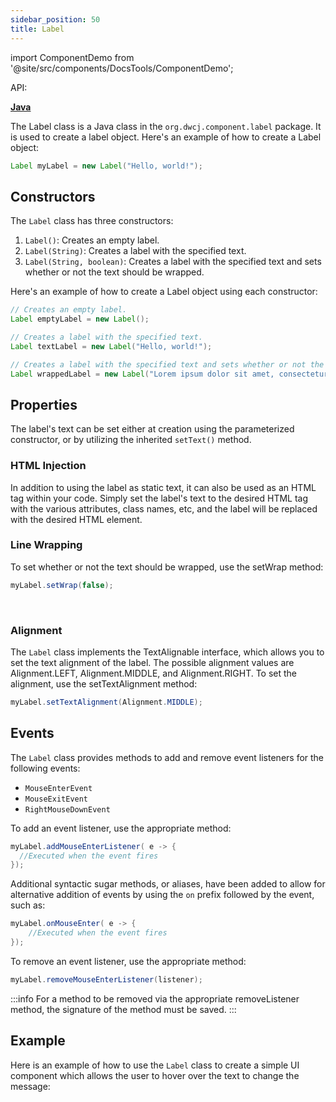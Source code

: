 ```yaml
---
sidebar_position: 50 
title: Label
---
```


import ComponentDemo from '@site/src/components/DocsTools/ComponentDemo';

<div style={{width: "100%" , display: "flex", justifyContent: "flex-end"}}>
<p style={{color: "gray"}} >API:&nbsp;</p>
<b><a href="https://javadoc.io/static/org.dwcj/dwcj-engine/0.15.0/org/dwcj/controls/label/Label.html" style={{justifySelf: "flex-end"}}> Java </a></b>
</div>

The Label class is a Java class in the `org.dwcj.component.label` package. It is used to create a label object. Here's an example of how to create a Label object:

```java
Label myLabel = new Label("Hello, world!");
```

## Constructors

The `Label` class has three constructors:

1. `Label()`: Creates an empty label.
2. `Label(String)`: Creates a label with the specified text.
3. `Label(String, boolean)`: Creates a label with the specified text and sets whether or not the text should be wrapped.

Here's an example of how to create a Label object using each constructor:

```java
// Creates an empty label.
Label emptyLabel = new Label();

// Creates a label with the specified text.
Label textLabel = new Label("Hello, world!");

// Creates a label with the specified text and sets whether or not the text should be wrapped.
Label wrappedLabel = new Label("Lorem ipsum dolor sit amet, consectetur adipiscing elit.", true);

```

## Properties

The label's text can be set either at creation using the parameterized constructor, or by utilizing the inherited `setText()` method. 

### HTML Injection

In addition to using the label as static text, it can also be used as an HTML tag within your code. Simply set the label's text to the desired HTML tag with the various attributes, class names, etc, and
the label will be replaced with the desired HTML element.

<ComponentDemo 
path='https://hot.bbx.kitchen/webapp/controlsamples?class=control_demos.labeldemos.LabelDemo' 
javaE='https://raw.githubusercontent.com/DwcJava/ControlSamples/main/src/main/java/control_demos/labeldemos/LabelDemo.java'
javaC='https://raw.githubusercontent.com/DwcJava/ControlSamples/main/src/main/code_snippets/label/Demo.txt'
cssURL='https://raw.githubusercontent.com/DwcJava/ControlSamples/main/src/main/resources/css/labelstyles/text_styles.css' 
javaHighlight='{16-18}'
height="250px"
/>

### Line Wrapping

To set whether or not the text should be wrapped, use the setWrap method:

```java
myLabel.setWrap(false);
```

<br />

### Alignment

The `Label` class implements the TextAlignable interface, which allows you to set the text alignment of the label. The possible alignment values are Alignment.LEFT, Alignment.MIDDLE, and Alignment.RIGHT. To set the alignment, use the setTextAlignment method:

```java
myLabel.setTextAlignment(Alignment.MIDDLE);
```

<!-- <ComponentDemo 
path='https://hot.bbx.kitchen/webapp/controlsamples?class=control_demos.labeldemos.LabelAlignment' 
javaE='https://raw.githubusercontent.com/DwcJava/ControlSamples/main/src/main/java/control_demos/labeldemos/LabelAlignment.java'
javaC='https://raw.githubusercontent.com/DwcJava/ControlSamples/main/src/main/code_snippets/label/Alignment.txt'
cssURL='https://raw.githubusercontent.com/DwcJava/ControlSamples/main/src/main/resources/css/labelstyles/alignment_styles.css' 
javaHighlight='{43-45}'
/> -->


## Events

The `Label` class provides methods to add and remove event listeners for the following events:

- `MouseEnterEvent`
- `MouseExitEvent`
- `RightMouseDownEvent`

To add an event listener, use the appropriate method:

```java
myLabel.addMouseEnterListener( e -> {
  //Executed when the event fires
});
```

Additional syntactic sugar methods, or aliases, have been added to allow for alternative addition of events by using the `on` prefix followed by the event, such as:

```java
myLabel.onMouseEnter( e -> {
    //Executed when the event fires
});
```

To remove an event listener, use the appropriate method:

```java
myLabel.removeMouseEnterListener(listener);
```

:::info
For a method to be removed via the appropriate removeListener method, the signature of the method must be saved. 
:::

## Example

Here is an example of how to use the `Label` class to create a simple UI component which allows the user to hover over the text to change the message:

<ComponentDemo 
path='https://hot.bbx.kitchen/webapp/controlsamples?class=control_demos.labeldemos.LabelSample' 
javaE='https://raw.githubusercontent.com/DwcJava/ControlSamples/main/src/main/java/control_demos/labeldemos/LabelSample.java'
javaC='https://raw.githubusercontent.com/DwcJava/ControlSamples/main/src/main/code_snippets/label/Sample.txt'
cssURL='https://raw.githubusercontent.com/DwcJava/ControlSamples/main/src/main/resources/css/labelstyles/text_styles.css' 
javaHighlight='{43-45}'
/>

<br/>
